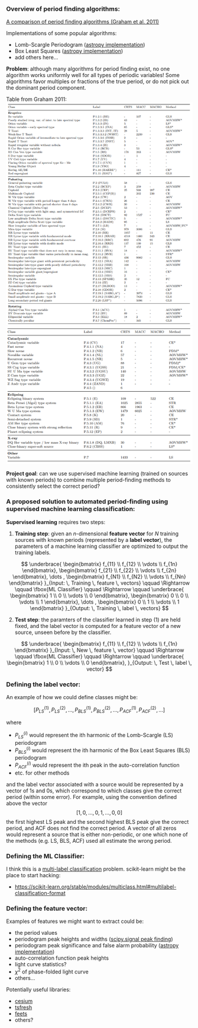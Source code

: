 ### Overview of period finding algorithms: 

[A comparison of period finding algorithms (Graham et al. 2011)](https://academic.oup.com/mnras/article/434/4/3423/963890)

Implementations of some popular algorithms:
- Lomb-Scargle Periodogram ([astropy implementation](https://docs.astropy.org/en/stable/timeseries/lombscargle.html))
- Box Least Squares ([astropy implementation](https://docs.astropy.org/en/stable/timeseries/bls.html))
- add others here...

**Problem**: although many algorithms for period finding exist, no one algorithm works uniformly well for all types of periodic variables! Some algorithms favor multiples or fractions of the true period, or do not pick out the dominant period component.

Table from Graham 2011:![](nb_files/img1.png)
![](nb_files/img2.png)

**Project goal**: can we use supervised machine learning (trained on sources with known periods) to combine multiple period-finding methods to consistently select the correct period?



### A proposed solution to automated period-finding using supervised machine learning classification:

**Supervised learning** requires two steps:
1. **Training step**: given an *n*-dimensional **feature vector** for *N* training sources with known periods (represented by a **label vector**), the parameters of a machine learning classifier are optimized to output the training labels. 

$$
\underbrace{
    \begin{bmatrix}
    f_{11} \\ f_{12} \\  \vdots \\ f_{1n}
    \end{bmatrix}, 
    \begin{bmatrix}
    f_{21} \\ f_{22} \\  \vdots \\ f_{2n}
    \end{bmatrix},
    \dots ,
    \begin{bmatrix}
    f_{N1} \\ f_{N2} \\  \vdots \\ f_{Nn}
    \end{bmatrix}
}_{Input: \, Training \, feature \, vectors}
\qquad \Rightarrow \qquad
\fbox{ML Classifier}
\qquad \Rightarrow \qquad
\underbrace{
    \begin{bmatrix}
    1 \\ 0 \\ \vdots \\ 0
    \end{bmatrix}, 
    \begin{bmatrix}
    0 \\ 0 \\  \vdots \\ 1
    \end{bmatrix},
    \dots ,
    \begin{bmatrix}
    0 \\ 1 \\  \vdots \\ 1
    \end{bmatrix}
}_{Output: \, Training \, label \, vectors}
$$


2. **Test step**: the paramters of the classifier learned in step (1) are held fixed, and the label vector is computed for a feature vector of a new source, unseen before by the classifier.

$$
\underbrace{
    \begin{bmatrix}
    f_{11} \\ f_{12} \\  \vdots \\ f_{1n}
    \end{bmatrix}
}_{Input: \, New \, feature \, vector}
\qquad \Rightarrow \qquad
\fbox{ML Classifier}
\qquad \Rightarrow \qquad
\underbrace{
    \begin{bmatrix}
    1 \\ 0 \\ \vdots \\ 0
    \end{bmatrix}, 
}_{Output: \, Test \, label \, vector}
$$

### Defining the label vector:

An example of how we could define classes might be:

$$ [P_{LS}^{(1)}, P_{LS}^{(2)}, \dots, P_{BLS}^{(1)}, P_{BLS}^{(2)}, \dots, P_{ACF}^{(1)}, P_{ACF}^{(2)}, \dots] $$

where 
- $P_{LS}^{(i)}$ would represent the ith harmonic of the Lomb-Scargle (LS) periodogram
- $P_{BLS}^{(i)}$ would represent the ith harmonic of the Box Least Squares (BLS) periodogram
- $P_{ACF}^{(i)}$ would represent the ith peak in the auto-correlation function
- etc. for other methods

and the label vector associated with a source would be represented by a vector of 1s and 0s, which correspond to which classes give the correct period (within some error). For example, using the convention defined above the vector
$$ [1,0,\dots,0,1,\dots,0,0] $$
the first highest LS peak and the second highest BLS peak give the correct period, and ACF does not find the correct period.
A vector of all zeros would represent a source that is either non-periodic, or one which none of the methods (e.g. LS, BLS, ACF) used all estimate the wrong period.

### Defining the ML Classifier:

I think this is a [multi-label classification](https://en.wikipedia.org/wiki/Multi-label_classification) problem. scikit-learn might be the place to start hacking:

- https://scikit-learn.org/stable/modules/multiclass.html#multilabel-classification-format

### Defining the feature vector:

Examples of features we might want to extract could be:
- the period values
- periodogram peak heights and widths ([scipy.signal peak finding](https://docs.scipy.org/doc/scipy/reference/generated/scipy.signal.find_peaks.html))
- periodogram peak significance and false alarm probability ([astropy implementation](https://docs.astropy.org/en/stable/timeseries/lombscargle.html#peak-significance-and-false-alarm-probabilities))
- auto-correlation function peak heights
- light curve statistics?
- $\chi^2$ of phase-folded light curve
- others...

Potentially useful libraries:
- [cesium](http://cesium-ml.org/)
- [tsfresh](https://tsfresh.readthedocs.io/en/latest/index.html)
- [feets](https://feets.readthedocs.io/en/latest/)
- others?